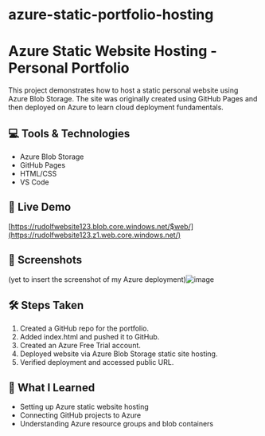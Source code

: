 # azure-static-portfolio-hosting
# Azure Static Website Hosting - Personal Portfolio

This project demonstrates how to host a static personal website using Azure Blob Storage. The site was originally created using GitHub Pages and then deployed on Azure to learn cloud deployment fundamentals.

## 💻 Tools & Technologies
- Azure Blob Storage
- GitHub Pages
- HTML/CSS
- VS Code

## 🚀 Live Demo
[https://rudolfwebsite123.blob.core.windows.net/$web/](https://rudolfwebsite123.z1.web.core.windows.net/) 

## 📸 Screenshots
(yet to insert the screenshot of my Azure deployment)![image](https://github.com/user-attachments/assets/505d2865-f67f-467c-b8fa-25cf875e5078)


## 🛠️ Steps Taken
1. Created a GitHub repo for the portfolio.
2. Added index.html and pushed it to GitHub.
3. Created an Azure Free Trial account.
4. Deployed website via Azure Blob Storage static site hosting.
5. Verified deployment and accessed public URL.

## 🧠 What I Learned
- Setting up Azure static website hosting
- Connecting GitHub projects to Azure
- Understanding Azure resource groups and blob containers
